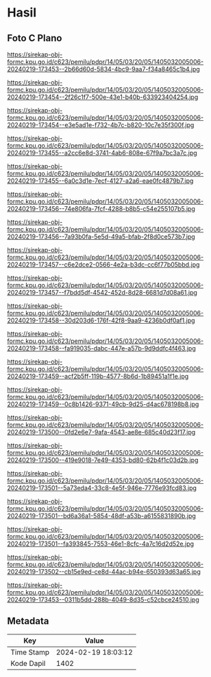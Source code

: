 # Hasil

## Foto C Plano

https://sirekap-obj-formc.kpu.go.id/c623/pemilu/pdpr/14/05/03/20/05/1405032005006-20240219-173453--2b66d60d-5834-4bc9-9aa7-f34a8465c1b4.jpg

https://sirekap-obj-formc.kpu.go.id/c623/pemilu/pdpr/14/05/03/20/05/1405032005006-20240219-173454--2f26c1f7-500e-43e1-b40b-633923404254.jpg

https://sirekap-obj-formc.kpu.go.id/c623/pemilu/pdpr/14/05/03/20/05/1405032005006-20240219-173454--e3e5ad1e-f732-4b7c-b820-10c7e35f300f.jpg

https://sirekap-obj-formc.kpu.go.id/c623/pemilu/pdpr/14/05/03/20/05/1405032005006-20240219-173455--a2cc6e8d-3741-4ab6-808e-67f9a7bc3a7c.jpg

https://sirekap-obj-formc.kpu.go.id/c623/pemilu/pdpr/14/05/03/20/05/1405032005006-20240219-173455--6a0c3d1e-7ecf-4127-a2a6-eae0fc4879b7.jpg

https://sirekap-obj-formc.kpu.go.id/c623/pemilu/pdpr/14/05/03/20/05/1405032005006-20240219-173456--74e806fa-7fcf-4288-b8b5-c54e255107b5.jpg

https://sirekap-obj-formc.kpu.go.id/c623/pemilu/pdpr/14/05/03/20/05/1405032005006-20240219-173456--7a93b0fa-5e5d-49a5-bfab-2f8d0ce573b7.jpg

https://sirekap-obj-formc.kpu.go.id/c623/pemilu/pdpr/14/05/03/20/05/1405032005006-20240219-173457--c6e2dce2-0566-4e2a-b3dc-cc6f77b05bbd.jpg

https://sirekap-obj-formc.kpu.go.id/c623/pemilu/pdpr/14/05/03/20/05/1405032005006-20240219-173457--f7bdd5df-4542-452d-8d28-6681d7d08a61.jpg

https://sirekap-obj-formc.kpu.go.id/c623/pemilu/pdpr/14/05/03/20/05/1405032005006-20240219-173458--30d203d6-176f-42f8-9aa9-4236b0df0af1.jpg

https://sirekap-obj-formc.kpu.go.id/c623/pemilu/pdpr/14/05/03/20/05/1405032005006-20240219-173458--fa919035-dabc-447e-a57b-9d9ddfc4f463.jpg

https://sirekap-obj-formc.kpu.go.id/c623/pemilu/pdpr/14/05/03/20/05/1405032005006-20240219-173459--acf2b5ff-119b-4577-8b6d-1b89451a1f1e.jpg

https://sirekap-obj-formc.kpu.go.id/c623/pemilu/pdpr/14/05/03/20/05/1405032005006-20240219-173459--0c8b1426-9371-49cb-9d25-d4ac678198b8.jpg

https://sirekap-obj-formc.kpu.go.id/c623/pemilu/pdpr/14/05/03/20/05/1405032005006-20240219-173500--0fd2e6e7-9afa-4543-ae8e-685c40d23f17.jpg

https://sirekap-obj-formc.kpu.go.id/c623/pemilu/pdpr/14/05/03/20/05/1405032005006-20240219-173500--419e9018-7e49-4353-bd80-62b4f1c03d2b.jpg

https://sirekap-obj-formc.kpu.go.id/c623/pemilu/pdpr/14/05/03/20/05/1405032005006-20240219-173501--5a73eda4-33c8-4e5f-946e-7776e93fcd83.jpg

https://sirekap-obj-formc.kpu.go.id/c623/pemilu/pdpr/14/05/03/20/05/1405032005006-20240219-173501--bd6a36a1-5854-48df-a53b-a6155831890b.jpg

https://sirekap-obj-formc.kpu.go.id/c623/pemilu/pdpr/14/05/03/20/05/1405032005006-20240219-173501--fa393845-7553-46e1-8cfc-4a7c16d2d52e.jpg

https://sirekap-obj-formc.kpu.go.id/c623/pemilu/pdpr/14/05/03/20/05/1405032005006-20240219-173502--cb15e9ed-ce8d-44ac-b94e-650393d63a65.jpg

https://sirekap-obj-formc.kpu.go.id/c623/pemilu/pdpr/14/05/03/20/05/1405032005006-20240219-173453--0311b5dd-288b-4049-8d35-c52cbce24510.jpg


## Metadata

| Key        | Value               |
| ---------- | ------------------- |
| Time Stamp | 2024-02-19 18:03:12 |
| Kode Dapil | 1402                |



